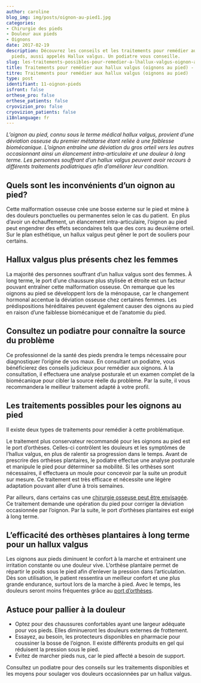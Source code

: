 ```yaml
---
author: caroline
blog_img: img/posts/oignon-au-pied1.jpg
categories:
- Chirurgie des pieds
- Douleur aux pieds
- Oignons
date: 2017-02-19
description: Découvrez les conseils et les traitements pour remédier aux oignons aux
  pieds, aussi appelés Hallux valgus. Un podiatre vous conseille.
slug: les-traitements-possibles-pour-remedier-a-lhallux-valgus-oignon-aux-pieds/
title: Traitements pour remédier aux hallux valgus (oignons au pied) - Cryos Technologies
titre: Traitements pour remédier aux hallux valgus (oignons au pied)
type: post
identifiant: 11-oignon-pieds
isfront: false
orthese_pro: false
orthese_patients: false
cryovizion_pro: false
cryovizion_patients: false
i18nlanguage: fr
---
```


*L’oignon au pied, connu sous le terme médical hallux valgus, provient d’une déviation osseuse du premier métatarse étant reliée à une faiblesse biomécanique. L’oignon entraîne une déviation du gros orteil vers les autres occasionnant ainsi un élancement intra-articulaire et une douleur à long terme. Les personnes souffrant d’un hallux valgus peuvent avoir recours à différents traitements podiatriques afin d’améliorer leur condition.*

## Quels sont les inconvénients d’un oignon au pied?

Cette malformation osseuse crée une bosse externe sur le pied et mène à des douleurs ponctuelles ou permanentes selon le cas du patient.  En plus d’avoir un échauffement, un élancement intra-articulaire, l’oignon au pied peut engendrer des effets secondaires tels que des cors au deuxième orteil. Sur le plan esthétique, un hallux valgus peut gêner le port de souliers pour certains.

## Hallux valgus plus présents chez les femmes

La majorité des personnes souffrant d’un hallux valgus sont des femmes. À long terme, le port d’une chaussure plus stylisée et étroite est un facteur pouvant entraîner cette malformation osseuse. On remarque que les oignons au pied se développent lors de la ménopause, car le changement hormonal accentue la déviation osseuse chez certaines femmes. Les prédispositions héréditaires peuvent également causer des oignons au pied en raison d’une faiblesse biomécanique et de l’anatomie du pied.

## Consultez un podiatre pour connaître la source du problème

Ce professionnel de la santé des pieds prendra le temps nécessaire pour diagnostiquer l’origine de vos maux. En consultant un podiatre, vous bénéficierez des conseils judicieux pour remédier aux oignons. À la consultation, il effectuera une analyse posturale et un examen complet de la biomécanique pour cibler la source réelle du problème. Par la suite, il vous recommandera le meilleur traitement adapté à votre profil.

## Les traitements possibles pour les oignons au pied

Il existe deux types de traitements pour remédier à cette problématique.

Le traitement plus conservateur recommandé pour les oignons au pied est le port d’orthèses. Celles-ci contrôlent les douleurs et les symptômes de l’hallux valgus, en plus de ralentir sa progression dans le temps. Avant de prescrire des orthèses plantaires, le podiatre effectue une analyse posturale et manipule le pied pour déterminer sa mobilité. Si les orthèses sont nécessaires, il effectuera un moule pour concevoir par la suite un produit sur mesure. Ce traitement est très efficace et nécessite une légère adaptation pouvant aller d’une à trois semaines.

Par ailleurs, dans certains cas une [chirurgie osseuse peut être envisagée](http://www.cryos.com/pourquoi-les-ortheses-plantaires-sont-elles-conseillees-avec-la-chirurgie-aux-avant-pieds/). Ce traitement demande une opération du pied pour corriger la déviation occasionnée par l’oignon. Par la suite, le port d’orthèses plantaires est exigé à long terme.

## L’efficacité des orthèses plantaires à long terme pour un hallux valgus

Les oignons aux pieds diminuent le confort à la marche et entrainent une irritation constante ou une douleur vive. L’orthèse plantaire permet de répartir le poids sous le pied afin d’enlever la pression dans l’articulation. Dès son utilisation, le patient ressentira un meilleur confort et une plus grande endurance, surtout lors de la marche à pied. Avec le temps, les douleurs seront moins fréquentes grâce au [port d’orthèses](http://www.cryos.com/les-etapes-du-port-dortheses-plantaires/).

## Astuce pour pallier à la douleur

- Optez pour des chaussures confortables ayant une largeur adéquate pour vos pieds. Elles diminueront les douleurs externes de frottement.
- Essayez, au besoin, les protecteurs disponibles en pharmacie pour coussiner la bosse de l’oignon. Il existe différents produits en gel qui réduisent la pression sous le pied.
- Évitez de marcher pieds nus, car le pied affecté a besoin de support.

Consultez un podiatre pour des conseils sur les traitements disponibles et les moyens pour soulager vos douleurs occasionnées par un hallux valgus.

